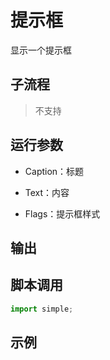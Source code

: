 # 提示框 
显示一个提示框

## 子流程
> 不支持


## 运行参数

* Caption：标题
* Text：内容

* Flags：提示框样式
  
## 输出

    


## 脚本调用

```python
import simple;

```

## 示例